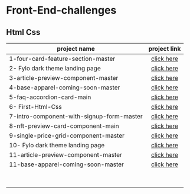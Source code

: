 # Front-End-challenges

## Html Css


|           project name           | project link  |
| -------------------------------  |:-------------:|
|1-four-card-feature-section-master| [click here](https://github.com/sarahmhd/Front-End-challenges/tree/main/four-card-feature-section-master)|
|2- Fylo dark theme landing page   | [click here](https://github.com/sarahmhd/Front-End-challenges/tree/main/fylo-dark-theme-landing-page-master)|
|3-article-preview-component-master| [click here](https://github.com/sarahmhd/Front-End-challenges/tree/main/article-preview-component-master)|
|4-base-apparel-coming-soon-master | [click here](https://github.com/sarahmhd/Front-End-challenges/tree/main/base-apparel-coming-soon-master)|
|5-faq-accordion-card-main         | [click here](https://github.com/sarahmhd/Front-End-challenges/tree/main/faq-accordion-card-main)|
|6- First-Html-Css                 | [click here](https://github.com/sarahmhd/Front-End-challenges/tree/main/First-Html-Css)|
|7-intro-component-with-signup-form-master| [click here](https://github.com/sarahmhd/Front-End-challenges/tree/main/intro-component-with-signup-form-master)|
|8-nft-preview-card-component-main | [click here](https://github.com/sarahmhd/Front-End-challenges/tree/main/nft-preview-card-component-main)|
|9-single-price-grid-component-master| [click here](https://github.com/sarahmhd/Front-End-challenges/tree/main/single-price-grid-component-master)|
|10- Fylo dark theme landing page   | [click here](https://github.com/sarahmhd/Front-End-challenges/tree/main/fylo-dark-theme-landing-page-master)|
|11-article-preview-component-master| [click here](https://github.com/sarahmhd/Front-End-challenges/tree/main/article-preview-component-master)|
|11-base-apparel-coming-soon-master | [click here](https://github.com/sarahmhd/Front-End-challenges/tree/main/base-apparel-coming-soon-master)|
|                                  |               |
|                                  |               |
|                                  |               |
|                                  |               |
|                                  |               |
|                                  |               |
|                                  |               |
|                                  |               |
